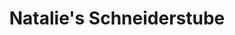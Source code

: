 ---
title: "Natalie's Schneiderstube"
url: /stuttgart/natalies-schneiderstube/
shop: Schneiderei
---